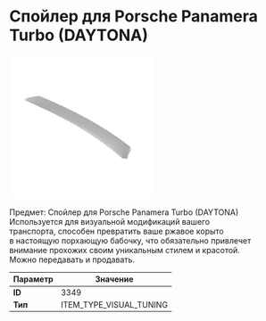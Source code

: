 # Спойлер для Porsche Panamera Turbo (DAYTONA)

![Item Image](../img/3349.webp?raw=true)

Предмет: Спойлер для Porsche Panamera Turbo (DAYTONA)<br>Используется для визуальной модификаций вашего<br>транспорта, способен превратить ваше ржавое корыто<br>в настоящую порхающую бабочку, что обязательно привлечет<br>внимание прохожих своим уникальным стилем и красотой.<br>Можно передавать и продавать.


| Параметр | Значение |
|----------|----------|
| **ID** | 3349 |
| **Тип** | ITEM_TYPE_VISUAL_TUNING |

